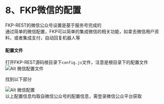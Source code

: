 # 8、FKP微信的配置
FKP-REST的微信公众号设置是基于服务号完成的  
通过简单的微信配置，FKP可以简单的集成微信的相关功能，如拿去微信用户资料，或者集成支付，自动回复机器人等
#### 配置文件
打开FKP-REST源码根目录下`config.js`文件，注意是根目录下的配置文件  
![Alt 微信配置文件](/images/doc/wxconfigfile.png)  

找到以下部分  

![Alt 微信配置](/images/doc/weixinconfig.png)  
以上配置信息均取自微信公众号的配置信息，需登录微信公众平台获取  
